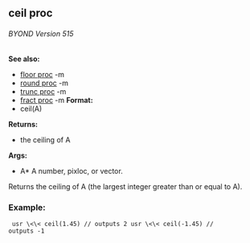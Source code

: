 ## ceil proc 
###### BYOND Version 515
**See also:**
*   [floor proc](/ref/proc/floor.md) -m
*   [round proc](/ref/proc/round.md) -m
*   [trunc proc](/ref/proc/trunc.md) -m
*   [fract proc](/ref/proc/fract.md) -m<!-- -->
**Format:**
*   ceil(A)
<!-- -->
**Returns:**
*   the ceiling of A
<!-- -->
**Args:**
*   A* A number, pixloc, or vector.


Returns the ceiling of A (the largest integer greater than or
equal to A).
### Example:

```
 usr \<\< ceil(1.45) // outputs 2 usr \<\< ceil(-1.45) //
outputs -1 
```

